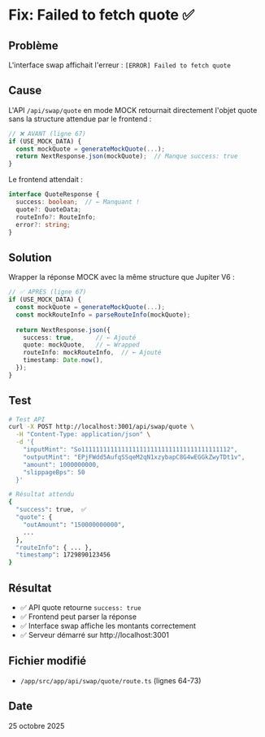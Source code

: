 # Fix: Failed to fetch quote ✅

## Problème
L'interface swap affichait l'erreur : `[ERROR] Failed to fetch quote`

## Cause
L'API `/api/swap/quote` en mode MOCK retournait directement l'objet quote sans la structure attendue par le frontend :
```typescript
// ❌ AVANT (ligne 67)
if (USE_MOCK_DATA) {
  const mockQuote = generateMockQuote(...);
  return NextResponse.json(mockQuote);  // Manque success: true
}
```

Le frontend attendait :
```typescript
interface QuoteResponse {
  success: boolean;  // ← Manquant !
  quote?: QuoteData;
  routeInfo?: RouteInfo;
  error?: string;
}
```

## Solution
Wrapper la réponse MOCK avec la même structure que Jupiter V6 :
```typescript
// ✅ APRÈS (ligne 67)
if (USE_MOCK_DATA) {
  const mockQuote = generateMockQuote(...);
  const mockRouteInfo = parseRouteInfo(mockQuote);
  
  return NextResponse.json({
    success: true,      // ← Ajouté
    quote: mockQuote,   // ← Wrapped
    routeInfo: mockRouteInfo,  // ← Ajouté
    timestamp: Date.now(),
  });
}
```

## Test
```bash
# Test API
curl -X POST http://localhost:3001/api/swap/quote \
  -H "Content-Type: application/json" \
  -d '{
    "inputMint": "So11111111111111111111111111111111111111112",
    "outputMint": "EPjFWdd5AufqSSqeM2qN1xzybapC8G4wEGGkZwyTDt1v",
    "amount": 1000000000,
    "slippageBps": 50
  }'

# Résultat attendu
{
  "success": true,  ✅
  "quote": {
    "outAmount": "150000000000",
    ...
  },
  "routeInfo": { ... },
  "timestamp": 1729890123456
}
```

## Résultat
- ✅ API quote retourne `success: true`
- ✅ Frontend peut parser la réponse
- ✅ Interface swap affiche les montants correctement
- ✅ Serveur démarré sur http://localhost:3001

## Fichier modifié
- `/app/src/app/api/swap/quote/route.ts` (lignes 64-73)

## Date
25 octobre 2025

